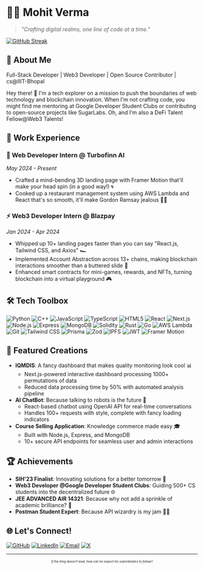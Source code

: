 # 👨‍💻 Mohit Verma

> *"Crafting digital realms, one line of code at a time."*

[![GitHub Streak](https://github-readme-streak-stats.herokuapp.com/?user=mohitvdx&theme=dark)](https://git.io/streak-stats)

## 🚀 About Me

Full-Stack Developer | Web3 Developer | Open Source Contributor | cs@IIIT-Bhopal

Hey there! 👋 I'm a tech explorer on a mission to push the boundaries of web technology and blockchain innovation. When I'm not crafting code, you might find me mentoring at Google Developer Student Clubs or contributing to open-source projects like SugarLabs. Oh, and I'm also a DeFi Talent Fellow@Web3 Talents!

## 💼 Work Experience

### 🚀 Web Developer Intern @ Turbofinn AI 
*May 2024 - Present*
- Crafted a mind-bending 3D landing page with Framer Motion that'll make your head spin (in a good way!) 🌀
- Cooked up a restaurant management system using AWS Lambda and React that's so smooth, it'll make Gordon Ramsay jealous 👨‍🍳

### ⚡ Web3 Developer Intern @ Blazpay
*Jan 2024 - Apr 2024*
- Whipped up 10+ landing pages faster than you can say "React.js, Tailwind CSS, and Axios" 🏎️
- Implemented Account Abstraction across 13+ chains, making blockchain interactions smoother than a buttered slide 🧈
- Enhanced smart contracts for mini-games, rewards, and NFTs, turning blockchain into a virtual playground 🎮

## 🛠️ Tech Toolbox

![Python](https://img.shields.io/badge/-Python-3776AB?style=flat-square&logo=Python&logoColor=white)
![C++](https://img.shields.io/badge/-C++-00599C?style=flat-square&logo=c%2B%2B&logoColor=white)
![JavaScript](https://img.shields.io/badge/-JavaScript-F7DF1E?style=flat-square&logo=javascript&logoColor=black)
![TypeScript](https://img.shields.io/badge/-TypeScript-3178C6?style=flat-square&logo=typescript&logoColor=white)
![HTML5](https://img.shields.io/badge/-HTML5-E34F26?style=flat-square&logo=html5&logoColor=white)
![React](https://img.shields.io/badge/-React-61DAFB?style=flat-square&logo=react&logoColor=black)
![Next.js](https://img.shields.io/badge/-Next.js-000000?style=flat-square&logo=next.js&logoColor=white)
![Node.js](https://img.shields.io/badge/-Node.js-339933?style=flat-square&logo=Node.js&logoColor=white)
![Express](https://img.shields.io/badge/-Express-000000?style=flat-square&logo=express&logoColor=white)
![MongoDB](https://img.shields.io/badge/-MongoDB-47A248?style=flat-square&logo=mongodb&logoColor=white)
![Solidity](https://img.shields.io/badge/-Solidity-363636?style=flat-square&logo=solidity&logoColor=white)
![Rust](https://img.shields.io/badge/-Rust-000000?style=flat-square&logo=rust&logoColor=white)
![Go](https://img.shields.io/badge/-Go-00ADD8?style=flat-square&logo=go&logoColor=white)
![AWS Lambda](https://img.shields.io/badge/-AWS%20Lambda-FF9900?style=flat-square&logo=amazon-aws&logoColor=white)
![Git](https://img.shields.io/badge/-Git-F05032?style=flat-square&logo=git&logoColor=white)
![Tailwind CSS](https://img.shields.io/badge/-Tailwind%20CSS-38B2AC?style=flat-square&logo=tailwind-css&logoColor=white)
![Prisma](https://img.shields.io/badge/-Prisma-2D3748?style=flat-square&logo=prisma&logoColor=white)
![Zod](https://img.shields.io/badge/-Zod-3068B7?style=flat-square&logo=zod&logoColor=white)
![IPFS](https://img.shields.io/badge/-IPFS-65C2CB?style=flat-square&logo=ipfs&logoColor=white)
![JWT](https://img.shields.io/badge/-JWT-000000?style=flat-square&logo=json-web-tokens&logoColor=white)
![Framer Motion](https://img.shields.io/badge/-Framer%20Motion-0055FF?style=flat-square&logo=framer&logoColor=white)

## 🎨 Featured Creations

- **IQMDIS**: A fancy dashboard that makes quality monitoring look cool 📊
  - Next.js-powered interactive dashboard processing 1000+ permutations of data
  - Reduced data processing time by 50% with automated analysis pipeline
- **AI ChatBot**: Because talking to robots is the future 🤖
  - React-based chatbot using OpenAI API for real-time conversations
  - Handles 100+ requests with style, complete with fancy loading indicators
- **Course Selling Application**: Knowledge commerce made easy 🎓
  - Built with Node.js, Express, and MongoDB
  - 10+ secure API endpoints for seamless user and admin interactions

## 🏆 Achievements

- **SIH'23 Finalist**: Innovating solutions for a better tomorrow 🚀
- **Web3 Developer @Google Developer Student Clubs**: Guiding 500+ CS students into the decentralized future 🌐
- **JEE ADVANCED AIR 14321**: Because why not add a sprinkle of academic brilliance? 🧠
- **Postman Student Expert**: Because API wizardry is my jam 🧙‍♂️

## 🌐 Let's Connect!

[![GitHub](https://img.shields.io/badge/-GitHub-181717?style=flat-square&logo=github&logoColor=white)](https://github.com/mohitvdx)
[![LinkedIn](https://img.shields.io/badge/-LinkedIn-0A66C2?style=flat-square&logo=linkedin&logoColor=white)](https://www.linkedin.com/in/mohitvdx/)
[![Email](https://img.shields.io/badge/-Email-D14836?style=flat-square&logo=gmail&logoColor=white)](mailto:mohitverma.exe@gmail.com)
[![X](https://img.shields.io/badge/-X-000000?style=flat-square&logo=x&logoColor=white)](https://twitter.com/mohitvdx)

---

<p align="center" style="font-size: 0.5rem;">
  <i>If the King doesn't lead, how can he expect his subordinates to follow?</i>
</p>